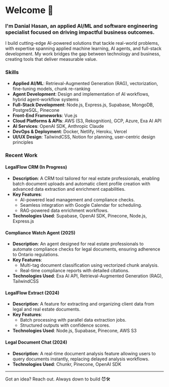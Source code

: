 # Welcome 👋

### I'm Danial Hasan, an applied AI/ML and software engineering specialist focused on driving impactful business outcomes.

I build cutting-edge AI-powered solutions that tackle real-world problems, with expertise spanning applied machine learning, AI agents, and full-stack development. My work bridges the gap between technology and business, creating tools that deliver measurable value.

### Skills

- **Applied AI/ML**: Retrieval-Augmented Generation (RAG), vectorization, fine-tuning models, chunk re-ranking
- **Agent Development**: Design and implementation of AI workflows, hybrid agent-workflow systems
- **Full-Stack Development**: Node.js, Express.js, Supabase, MongoDB, PostgreSQL, Pinecone
- **Front-End Frameworks**: Vue.js
- **Cloud Platforms & APIs**: AWS (S3, Rekognition), GCP, Azure, Exa AI API
- **AI Services**: OpenAI SDK, Anthropic Claude
- **DevOps & Deployment**: Docker, Netlify, Heroku, Vercel
- **UI/UX Design**: TailwindCSS, Notion for planning, user-centric design principles

### Recent Work

#### LegalFlow CRM (In Progress)

- **Description**: A CRM tool tailored for real estate professionals, enabling batch document uploads and automatic client profile creation with advanced data extraction and enrichment capabilities.
- **Key Features**:
  - AI-powered lead management and compliance checks.
  - Seamless integration with Google Calendar for scheduling.
  - RAG-powered data enrichment workflows.
- **Technologies Used**: Supabase, OpenAI SDK, Pinecone, Node.js, Express.js

#### Compliance Watch Agent (2025)

- **Description**: An agent designed for real estate professionals to automate compliance checks for legal documents, ensuring adherence to Ontario regulations.
- **Key Features**:
  - Multi-tag document classification using vectorized chunk analysis.
  - Real-time compliance reports with detailed citations.
- **Technologies Used**: Exa AI API, Retrieval-Augmented Generation (RAG), TailwindCSS

#### LegalFlow Extract (2024)

- **Description**: A feature for extracting and organizing client data from legal and real estate documents.
- **Key Features**:
  - Batch processing with parallel data extraction jobs.
  - Structured outputs with confidence scores.
- **Technologies Used**: Node.js, Supabase, Pinecone, AWS S3

#### Legal Document Chat (2024)

- **Description**: A real-time document analysis feature allowing users to query documents instantly, replacing delayed analysis workflows.
- **Technologies Used**: Chunkr, Pinecone, OpenAI SDK

---

Got an idea? Reach out. Always down to build 😈🛠️
